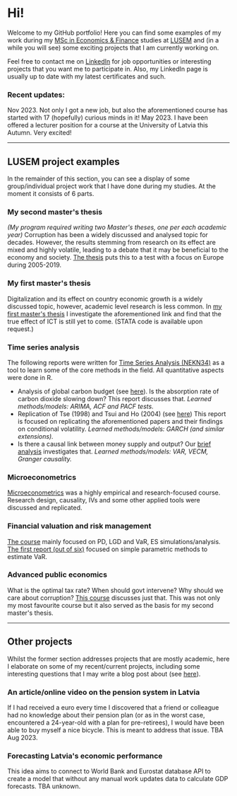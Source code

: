 # Hi!

Welcome to my GitHub portfolio! Here you can find some examples of my work during my [MSc in Economics & Finance](https://lusem.lu.se/study/masters/programmes/economics/overview) studies at [LUSEM](https://www.lusem.lu.se/) and (in a while you will see) some exciting projects that I am currently working on.

Feel free to contact me on [LinkedIn](https://www.linkedin.com/in/oskarsniksmalnieks/) for job opportunities or interesting projects that you want me to participate in. Also, my LinkedIn page is usually up to date with my latest certificates and such.

### Recent updates:
Nov 2023. Not only I got a new job, but also the aforementioned course has started with 17 (hopefully) curious minds in it! 
May 2023. I have been offered a lecturer position for a course at the University of Latvia this Autumn. Very excited!

 ---
 
## LUSEM project examples
In the remainder of this section, you can see a display of some group/individual project work that I have done during my studies. At the moment it consists of 6 parts.

### My second master's thesis

_(My program required writing two Master's theses, one per each academic year)_ Corruption has been a widely discussed and analysed topic for decades. However, the results stemming from research on its effect are mixed and highly volatile, leading to a debate that it may be beneficial to the economy and society. [The thesis](https://lup.lub.lu.se/student-papers/search/publication/9054024) puts this to a test with a focus on Europe during 2005-2019.

### My first master's thesis

Digitalization and its effect on country economic growth is a widely discussed topic, however, academic level research is less common. In [my first master's thesis](https://lup.lub.lu.se/student-papers/search/publication/9026750) I investigate the aforementioned link and find that the true effect of ICT is still yet to come. (STATA code is available upon request.)

### Time series analysis

The following reports were written for [Time Series Analysis (NEKN34)](http://kursplaner.lu.se/pdf/kurs/en/NEKN34) as a tool to learn some of the core methods in the field. All quantitative aspects were done in R.

- Analysis of global carbon budget (see [here](https://drive.google.com/file/d/1xCMaEqdBvy_JfNY_qvkx63szHQ74-T1Y/view?usp=sharing)). Is the absorption rate of carbon dioxide slowing down? This report discusses that. _Learned methods/models: ARIMA, ACF and PACF tests._
- Replication of Tse (1998) and Tsui and Ho (2004) (see [here](https://drive.google.com/file/d/1IEH1nK8cX9eEfR-TSr7d-BWtvsFt705q/view?usp=sharing)) This report is focused on replicating the aforementioned papers and their findings on conditional volatility. _Learned methods/models: GARCH (and similar extensions)._
- Is there a causal link between money supply and output? Our [brief analysis](https://drive.google.com/file/d/1nytTmRfPhAbkPnIHvwwCgFJpwxKWufvX/view?usp=sharing) investigates that. _Learned methods/models: VAR, VECM, Granger causality._

### Microeconometrics

[Microeconometrics](http://kursplaner.lu.se/pdf/kurs/en/NEKN33) was a highly empirical and research-focused course. Research design, causality, IVs and some other applied tools were discussed and replicated.

### Financial valuation and risk management

[The course](http://kursplaner.lu.se/pdf/kurs/en/NEKN83) mainly focused on PD, LGD and VaR, ES simulations/analysis. [The first report (out of six)](https://drive.google.com/file/d/1oNo6UT5lt_oIwZ8G-QTQFDdnXSG_W2g8/view?usp=sharing)  focused on simple parametric methods to estimate VaR.

### Advanced public economics

What is the optimal tax rate? When should govt intervene? Why should we care about corruption? [This course](http://kursplaner.lu.se/pdf/kurs/en/NEKP51) discusses just that. This was not only my most favourite course but it also served as the basis for my second master's thesis.

---

## Other projects

Whilst the former section addresses projects that are mostly academic, here I elaborate on some of my recent/current projects, including some interesting questions that I may write a blog post about (see [here](https://www.oskarsniks.blogspot.com)).

### An article/online video on the pension system in Latvia

If I had received a euro every time I discovered that a friend or colleague had no knowledge about their pension plan (or as in the worst case, encountered a 24-year-old with a plan for pre-retirees), I would have been able to buy myself a nice bicycle. This is meant to address that issue. TBA Aug 2023.

### Forecasting Latvia's economic performance

This idea aims to connect to World Bank and Eurostat database API to create a model that without any manual work updates data to calculate GDP forecasts. TBA unknown.
